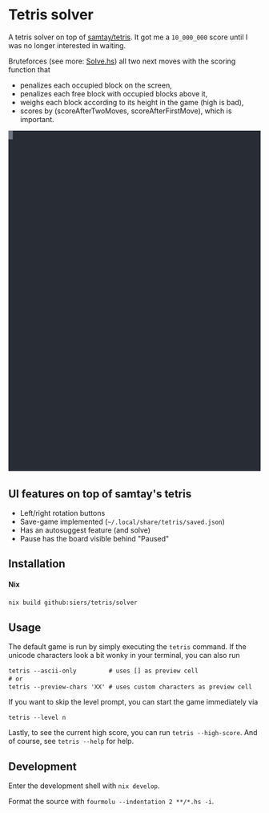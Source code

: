 # Tetris solver

A tetris solver on top of [samtay/tetris](https://github.com/samtay/tetris/).
It got me a `10_000_000` score until I was no longer interested in waiting.

Bruteforces (see more: [Solve.hs](https://github.com/siers/tetris/blob/solver/src/Solve.hs)) all two next moves with the scoring function that

* penalizes each occupied block on the screen,
* penalizes each free block with occupied blocks above it,
* weighs each block according to its height in the game (high is bad),
* scores by (scoreAfterTwoMoves, scoreAfterFirstMove), which is important.

<p align="center">
  <img width="600" src="/docs/img/solve.svg">
</p>

## UI features on top of samtay's tetris

* Left/right rotation buttons
* Save-game implemented (`~/.local/share/tetris/saved.json`)
* Has an autosuggest feature (and solve)
* Pause has the board visible behind "Paused"

## Installation

#### Nix
```bash
nix build github:siers/tetris/solver
```

## Usage

The default game is run by simply executing the `tetris` command.
If the unicode characters look a bit
wonky in your terminal, you can also run
```shell
tetris --ascii-only         # uses [] as preview cell
# or
tetris --preview-chars 'XX' # uses custom characters as preview cell
```
If you want to skip the level prompt, you can start the game immediately via
```shell
tetris --level n
```
Lastly, to see the current high score, you can run `tetris --high-score`.
And of course, see `tetris --help` for help.

## Development

Enter the development shell with `nix develop`.

Format the source with `fourmolu --indentation 2 **/*.hs -i`.
